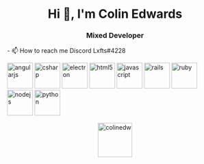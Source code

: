 <h1 align="center">Hi 👋, I'm Colin Edwards</h1>
<h3 align="center">Mixed Developer </h3>
- 📫 How to reach me Discord Lxfts#4228

<p align="left"><img src="https://konpa.github.io/devicon/devicon.git/icons/angularjs/angularjs-original.svg" alt="angularjs" width="60" height="60"/> <img src="https://konpa.github.io/devicon/devicon.git/icons/csharp/csharp-original.svg" alt="csharp" width="60" height="60"/> <img src="https://konpa.github.io/devicon/devicon.git/icons/electron/electron-original.svg" alt="electron" width="60" height="60"/> <img src="https://konpa.github.io/devicon/devicon.git/icons/html5/html5-original-wordmark.svg" alt="html5" width="60" height="60"/> <img src="https://konpa.github.io/devicon/devicon.git/icons/javascript/javascript-original.svg" alt="javascript" width="60" height="60"/> <img src="https://konpa.github.io/devicon/devicon.git/icons/rails/rails-original-wordmark.svg" alt="rails" width="60" height="60"/> <img src="https://konpa.github.io/devicon/devicon.git/icons/ruby/ruby-original-wordmark.svg" alt="ruby" width="60" height="60"/> <img src="https://konpa.github.io/devicon/devicon.git/icons/nodejs/nodejs-original-wordmark.svg" alt="nodejs" width="60" height="60"/> <img src="https://konpa.github.io/devicon/devicon.git/icons/python/python-original-wordmark.svg" alt="python" width="60" height="60"/></p><p align="center">
<a href="https://dev.to/colinedw" target="blank"><img align="center" src="https://cdn.jsdelivr.net/npm/simple-icons@3.0.1/icons/dev-dot-to.svg" alt="colinedw" height="80" width="80" /></a>
</p>
